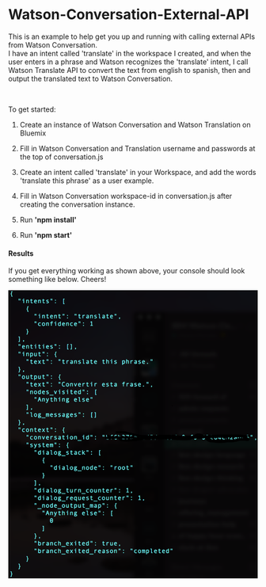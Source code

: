 # Watson-Conversation-External-API

This is an example to help get you up and running with calling external APIs from Watson Conversation.
<br>
I have an intent
called 'translate' in the workspace I created, and when the user enters in a phrase and Watson recognizes the
'translate' intent, I call Watson Translate API to convert the text from english to spanish, then and output the translated text to Watson Conversation.

<br>

To get started:

1) Create an instance of Watson Conversation and Watson Translation on Bluemix

2) Fill in Watson Conversation and Translation username and passwords at the top of conversation.js

3) Create an intent called 'translate' in your Workspace, and add the words 'translate this phrase' as a user example.

4) Fill in Watson Conversation workspace-id in conversation.js after creating the conversation instance.

5) Run <b> 'npm install' </b>

6) Run <b> 'npm start' </b>


<b><h4 id="setup">Results</h4></b>
If you get everything working as shown above, your console should look something like below. Cheers!

![Screenshot](watsonConsole.png)